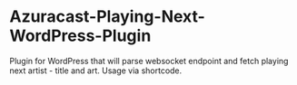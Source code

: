 # Azuracast-Playing-Next-WordPress-Plugin
Plugin for WordPress that will parse websocket endpoint and fetch playing next artist - title and art. Usage via shortcode.
